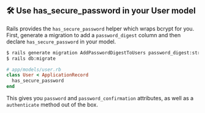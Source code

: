 ## 🛠️ Use has_secure_password in your User model

Rails provides the `has_secure_password` helper which wraps bcrypt for you. First, generate a migration to add a `password_digest` column and then declare `has_secure_password` in your model.

```bash
$ rails generate migration AddPasswordDigestToUsers password_digest:string
$ rails db:migrate
```

```ruby
# app/models/user.rb
class User < ApplicationRecord
  has_secure_password
end
```

This gives you `password` and `password_confirmation` attributes, as well as a `authenticate` method out of the box.
